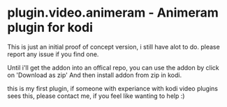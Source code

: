 # plugin.video.animeram - Animeram plugin for kodi

This is just an initial proof of concept version,
i still have alot to do.
please report any issue if you find one.

Until i'll get the addon into an offical repo, you can use the addon by click on 'Download as zip'
And then install addon from zip in kodi.

this is my first plugin, 
if someone with experiance with kodi video plugins sees this,
please contact me, if you feel like wanting to help :)
